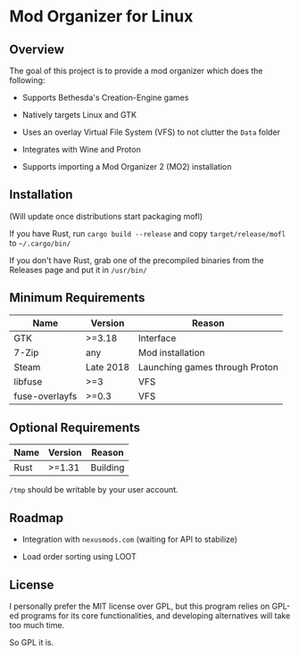 # Mod Organizer for Linux

## Overview

The goal of this project is to provide a mod organizer which does the following:

- Supports Bethesda's Creation-Engine games

- Natively targets Linux and GTK

- Uses an overlay Virtual File System (VFS) to not clutter the ```Data``` folder

- Integrates with Wine and Proton

- Supports importing a Mod Organizer 2 (MO2) installation

## Installation

(Will update once distributions start packaging mofl)

If you have Rust, run ```cargo build --release``` and copy ```target/release/mofl``` to ```~/.cargo/bin/```

If you don't have Rust, grab one of the precompiled binaries from the Releases page and put it in ```/usr/bin/```

## Minimum Requirements

| Name | Version | Reason |
|------|---------|--------|
|GTK|>=3.18|Interface|
|7-Zip|any|Mod installation|
|Steam|Late 2018|Launching games through Proton|
|libfuse|>=3|VFS|
|fuse-overlayfs|>=0.3|VFS|

## Optional Requirements

| Name | Version | Reason |
|------|---------|--------|
|Rust|>=1.31|Building|

```/tmp``` should be writable by your user account.

## Roadmap

- Integration with ```nexusmods.com``` (waiting for API to stabilize)

- Load order sorting using LOOT

## License

I personally prefer the MIT license over GPL, but this program relies on GPL-ed programs for its core functionalities, and developing alternatives will take too much time.

So GPL it is.